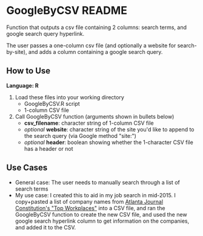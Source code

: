 # GoogleByCSV README
Function that outputs a csv file containing 2 columns: search terms, and google search query hyperlink.

The user passes a one-column csv file (and optionally a website for search-by-site), and adds a column containing a google search query.  

## How to Use
**Language: R**

1. Load these files into your working directory
    * GoogleByCSV.R script
    * 1-column CSV file
2. Call GoogleByCSV function (arguments shown in bullets below)
    * **csv_filename**: character string of 1-column CSV file
    * _optional_ **website**: character string of the site you'd like to append to the search query (via Google method "site:")
    * _optional_ **header**: boolean showing whether the 1-character CSV file has a header or not

## Use Cases
* General case: The user needs to manually search through a list of search terms
* My use case: I created this to aid in my job search in mid-2015.  I copy+pasted a list of company names from [Atlanta Journal Constitution's "Top Workplaces"](http://www.ajc.com/s/business/topworkplaces/#top-stories) into a CSV file, and ran the GoogleByCSV function to create the new CSV file, and used the new google search hyperlink column to get information on the companies, and added it to the CSV.
